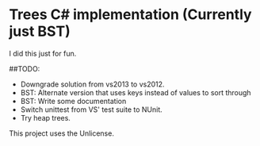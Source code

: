 # Trees C# implementation (Currently just BST)
I did this just for fun.

##TODO:
* Downgrade solution from vs2013 to vs2012.
* BST: Alternate version that uses keys instead of values to sort through
* BST: Write some documentation
* Switch unittest from VS' test suite to NUnit.
* Try heap trees.

This project uses the Unlicense.
